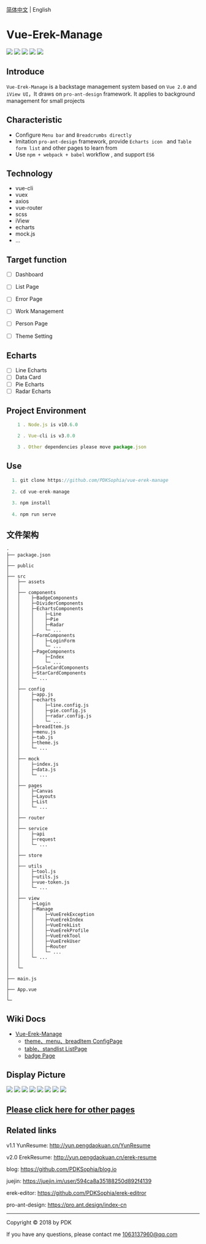 [简体中文](./README.md) | English
# Vue-Erek-Manage

![](https://img.shields.io/badge/vue-2.5.2-blue.svg)
![](https://img.shields.io/badge/license-MIT-orange.svg)
![](https://img.shields.io/badge/echarts-4.1.0-yellow.svg)
![](https://img.shields.io/badge/iView-3.1.3-green.svg)
![](https://img.shields.io/badge/axios-0.18.0-red.svg)

## Introduce
`Vue-Erek-Manage` is a backstage management system based on `Vue 2.0` and `iView UI`，It draws on `pro-ant-design` framework. It applies to background management for small projects


## Characteristic
- Configure `Menu bar` and `Breadcrumbs directly`
- Imitation `pro-ant-design` framework, provide `Echarts icon ` and `Table form list` and other pages to learn from
- Use `npm + webpack + babel` workflow , and support `ES6`

## Technology
+ vue-cli
+ vuex
+ axios
+ vue-router
+ scss
+ iView
+ echarts
+ mock.js
+ ...

## Target function
- [ ] Dashboard
- [ ] List Page
- [ ] Error Page
- [ ] Work Management
- [ ] Person Page
- [ ] Theme Setting


## Echarts
- [ ] Line Echarts
- [ ] Data Card
- [ ] Pie Echarts
- [ ] Radar Echarts

## Project Environment
```javascript
    1 . Node.js is v10.6.0 

    2 . Vue-cli is v3.0.0

    3 . Other dependencies please move package.json

```

## Use
```javascript
  1. git clone https://github.com/PDKSophia/vue-erek-manage
  
  2. cd vue-erek-manage
  
  3. npm install
  
  4. npm run serve
```

## 文件架构
```
·
├── package.json
│ 
├── public                               
│ 
├── src
│   ├── assets                          
│   │                    
│   ├── components                  
│   │    ├─BadgeComponents             
│   │    ├─DividerComponents            
│   │    ├─EchartsComponents                   
│   │    │    ├─Line                    
│   │    │    ├─Pie                     
│   │    │    ├─Radar                   
│   │    │    └─ ... 
│   │    ├─FormComponents                   
│   │    │    ├─LoginForm               
│   │    │    └─ ... 
│   │    ├─PageComponents                   
│   │    │    ├─Index                  
│   │    │    └─ ...    
│   │    ├─ScaleCardComponents           
│   │    ├─StarCardComponents           
│   │    └─ ... 
│   │
│   ├── config
│   │    ├─app.js                      
│   │    ├─echarts                      
│   │    │    ├─line.config.js             
│   │    │    ├─pie.config.js             
│   │    │    ├─radar.config.js             
│   │    │    └─ ...    
│   │    ├─breadItem.js                  
│   │    ├─menu.js                     
│   │    ├─tab.js                      
│   │    ├─theme.js                    
│   │    └─ ...    
│   │ 
│   ├── mock
│   │    ├─index.js                    
│   │    ├─data.js                  
│   │    └─ ...    
│   │ 
│   ├── pages                    
│   │    ├─Canvas                      
│   │    ├─Layouts                   
│   │    ├─List                       
│   │    └─ ... 
│   │
│   ├── router                          
│   │
│   ├── service                         
│   │    ├─api                      
│   │    ├─request                  
│   │    └─ ...  
│   │       
│   ├── store                          
│   │      
│   ├── utils                    
│   │    ├─tool.js                      
│   │    ├─utils.js                     
│   │    ├─vue-token.js             
│   │    └─ ... 
│   │             
│   ├── view
│   │    ├─Login                        
│   │    ├─Manage                       
│   │    │    ├─VueErekException            
│   │    │    ├─VueErekIndex            
│   │    │    ├─VueErekList             
│   │    │    ├─VueErekProfile         
│   │    │    ├─VueErekTool             
│   │    │    ├─VueErekUser             
│   │    │    ├─Router            
│   │    │    └─ ...                    
│   │    └─ ...    
│   │
│   └─
│ 
├── main.js                            
│  
├── App.vue                            
│                   
└─
```


## Wiki Docs
* [Vue-Erek-Manage](https://github.com/PDKSophia/vue-erek-manage/wiki/Vue-Erek-Manage-%E6%96%87%E6%A1%A3)
    * [theme、menu、breadItem ConfigPage](https://github.com/PDKSophia/vue-erek-manage/wiki/%E9%85%8D%E7%BD%AE%E7%9B%B8%E5%85%B3%E6%96%87%E6%A1%A3)
    * [table、standlist ListPage](https://github.com/PDKSophia/vue-erek-manage/wiki/%E5%88%97%E8%A1%A8%E9%A1%B5)
    * [badge Page](https://github.com/PDKSophia/vue-erek-manage/wiki/%E5%BE%BD%E7%AB%A0)

## Display Picture

<img src='https://github.com/PDKSophia/erek-resume-manage/raw/master/image/vue-erek-1.png'>

<img src='https://github.com/PDKSophia/erek-resume-manage/raw/master/image/vue-erek-index.png'>

<img src='https://github.com/PDKSophia/erek-resume-manage/raw/master/image/vue-erek-table.png'>

<img src='https://github.com/PDKSophia/erek-resume-manage/raw/master/image/vue-erek-stand.png'>

<img src='https://github.com/PDKSophia/erek-resume-manage/raw/master/image/vue-erek-403.png'>

<img src='https://github.com/PDKSophia/erek-resume-manage/raw/master/image/vue-erek-404.png'>

<img src='https://github.com/PDKSophia/erek-resume-manage/raw/master/image/vue-erek-500.png'>

<img src='https://github.com/PDKSophia/erek-resume-manage/raw/master/image/vue-erek-user-1.png'>

## [Please click here for other pages](https://github.com/PDKSophia/vue-erek-manage/wiki)


## Related links
v1.1 YunResume: http://yun.pengdaokuan.cn/YunResume

v2.0 ErekResume: http://yun.pengdaokuan.cn/erek-resume

blog: https://github.com/PDKSophia/blog.io

juejin: https://juejin.im/user/594ca8a35188250d892f4139

erek-editor: https://github.com/PDKSophia/erek-editror

pro-ant-design: https://pro.ant.design/index-cn

-----

Copyright © 2018 by PDK

If you have any questions, please contact me 1063137960@qq.com
